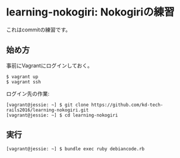 # learning-nokogiri: Nokogiriの練習
これはcommitの練習です。
## 始め方

事前にVagrantにログインしておく。

```
$ vagrant up
$ vagrant ssh
```

ログイン先の作業:

```
[vagrant@jessie: ~] $ git clone https://github.com/kd-tech-rails2016/learning-nokogiri.git
[vagrant@jessie: ~] $ cd learning-nokogiri
```

## 実行

```
[vagrant@jessie: ~] $ bundle exec ruby debiancode.rb
```

